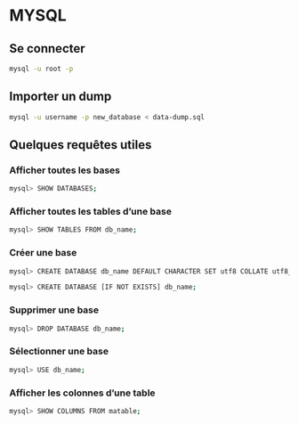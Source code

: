 # MYSQL

## Se connecter

```bash
mysql -u root -p
```

## Importer un dump

```bash
mysql -u username -p new_database < data-dump.sql
```

## Quelques requêtes utiles

### Afficher toutes les bases

```bash
mysql> SHOW DATABASES;
```

### Afficher toutes les tables d’une base

```bash
mysql> SHOW TABLES FROM db_name;
```

### Créer une base

```bash
mysql> CREATE DATABASE db_name DEFAULT CHARACTER SET utf8 COLLATE utf8_unicode_ci;
```

```bash
mysql> CREATE DATABASE [IF NOT EXISTS] db_name;
```

### Supprimer une base

```bash
mysql> DROP DATABASE db_name;
```

### Sélectionner une base

```bash
mysql> USE db_name;
```

### Afficher les colonnes d’une table

```bash
mysql> SHOW COLUMNS FROM matable;
```

